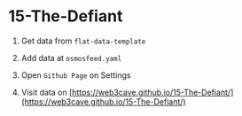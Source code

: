 # 15-The-Defiant


1. Get data from `flat-data-template`

2. Add data at `osmosfeed.yaml`

3. Open `Github Page` on Settings

4. Visit data on [https://web3cave.github.io/15-The-Defiant/](https://web3cave.github.io/15-The-Defiant/)




